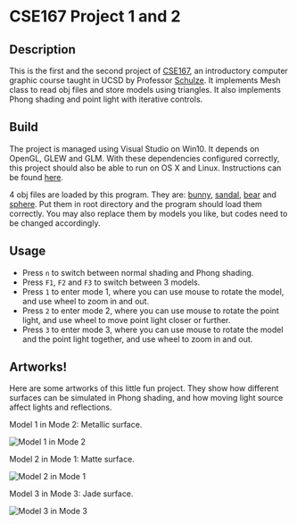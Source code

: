 # CSE167 Project 1 and 2

## Description

This is the first and the second project of [CSE167](http://ivl.calit2.net/wiki/index.php/CSE167F2020), an introductory computer graphic course taught in UCSD by Professor [Schulze](http://web.eng.ucsd.edu/~jschulze/). It implements Mesh class to read obj files and store models using triangles. It also implements Phong shading and point light with iterative controls. 

## Build

The project is managed using Visual Studio on Win10. It depends on OpenGL, GLEW and GLM. With these dependencies configured correctly, this project should also be able to run on OS X and Linux. Instructions can be found [here](http://ivl.calit2.net/wiki/index.php/BasecodeCSE167F20).

4 obj files are loaded by this program. They are: [bunny](http://ivl.calit2.net/wiki/images/3/3f/BunnyF14.zip), [sandal](http://ivl.calit2.net/wiki/images/e/ec/SandalF20.zip), [bear](http://www.calit2.net/~jschulze/tmp/BearF14.zip) and [sphere](http://ivl.calit2.net/wiki/images/0/0a/CSE167SphereOBJ.zip). Put them in root directory and the program should load them correctly. You may also replace them by models you like, but codes need to be changed accordingly.

## Usage

- Press `n` to switch between normal shading and Phong shading.
- Press `F1`, `F2` and `F3` to switch between 3 models.
- Press `1` to enter mode 1, where you can use mouse to rotate the model, and use wheel to zoom in and out.
- Press `2` to enter mode 2, where you can  use mouse to rotate the point light, and use wheel to move point light closer or further.
- Press `3` to enter mode 3, where you can use mouse to rotate the model and the point light together, and use wheel to zoom in and out.

## Artworks!

Here are some artworks of this little fun project. They show how different surfaces can be simulated in Phong shading, and how moving light source affect lights and reflections.

Model 1 in Mode 2: Metallic surface.

![Model 1 in Mode 2](https://cdn.jsdelivr.net/gh/TonyZYT2000/ImageHost@master/Phong1.gif)

Model 2 in Mode 1: Matte surface.

![Model 2 in Mode 1](https://cdn.jsdelivr.net/gh/TonyZYT2000/ImageHost@master/Phong2.gif)

Model 3 in Mode 3: Jade surface.

![Model 3 in Mode 3](https://cdn.jsdelivr.net/gh/TonyZYT2000/ImageHost@master/Phong3.gif)